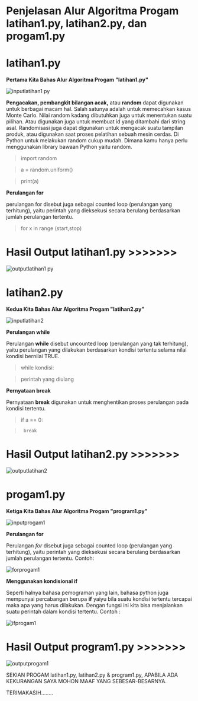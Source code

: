 # Penjelasan Alur Algoritma Progam latihan1.py, latihan2.py, dan progam1.py

# latihan1.py

**Pertama Kita Bahas Alur Algoritma Progam "latihan1.py"**

![inputlatihan1 py](https://user-images.githubusercontent.com/46512870/52991217-57f80700-343e-11e9-8aaf-573427179335.png)

**Pengacakan, pembangkit bilangan acak,** atau **random** dapat digunakan untuk berbagai macam hal. Salah satunya adalah untuk memecahkan kasus Monte Carlo. Nilai random kadang dibutuhkan juga untuk menentukan suatu pilihan. Atau digunakan juga untuk membuat id yang ditambahi dari string asal. Randomisasi juga dapat digunakan untuk mengacak suatu tampilan produk, atau digunakan saat proses pelatihan sebuah mesin cerdas. Di Python untuk melakukan random cukup mudah. Dimana kamu hanya perlu menggunakan library bawaan Python yaitu random.

> import random

> a = random.uniform()

> print(a)

**Perulangan for** 

perulangan for disebut juga sebagai counted loop (perulangan yang terhitung), yaitu perintah yang dieksekusi secara berulang berdasarkan jumlah perulangan tertentu.

> for x in range (start,stop)

# Hasil Output latihan1.py >>>>>>>

![outputlatihan1 py](https://user-images.githubusercontent.com/46512870/52993325-664a2100-3446-11e9-9494-1af290ce893e.png)

# latihan2.py

**Kedua Kita Bahas Alur Algoritma Progam "latihan2.py"**

![inputlatihan2](https://user-images.githubusercontent.com/46512870/52993808-153b2c80-3448-11e9-8e33-d3df0f8d5182.png)

**Perulangan while**

Perulangan **while** disebut uncounted loop (perulangan yang tak terhitung), yaitu perulangan yang dilakukan berdasarkan kondisi tertentu selama nilai kondisi bernilai TRUE.

> while kondisi:

> perintah yang diulang

**Pernyataan break**

Pernyataan **break** digunakan untuk menghentikan  proses perulangan pada kondisi tertentu.

> if a == 0:

>      break

# Hasil Output latihan2.py >>>>>>>

![outputlatihan2](https://user-images.githubusercontent.com/46512870/52994192-5ed84700-3449-11e9-9a77-81ed3420f760.png)

# progam1.py

**Ketiga Kita Bahas Alur Algoritma Progam "program1.py"**

![inputprogam1](https://user-images.githubusercontent.com/46512870/52994630-cc38a780-344a-11e9-86d5-135b8be7a2a3.png)

**Perulangan for**

Perulangan *for* disebut juga sebagai counted loop (perulangan yang terhitung), yaitu perintah yang dieksekusi secara berulang berdasarkan jumlah perulangan tertentu. Contoh:

![forprogam1](https://user-images.githubusercontent.com/46512870/52995667-e0ca6f00-344d-11e9-808a-8514d7eb3c07.png)

**Menggunakan kondisional if**

Seperti halnya bahasa pemograman yang lain, bahasa python juga mempunyai percabangan berupa **if** yaiyu bila suatu kondisi tertentu tercapai maka apa yang harus dilakukan. Dengan fungsi ini kita bisa menjalankan suatu perintah dalam kondisi tertentu. Contoh :

![ifprogam1](https://user-images.githubusercontent.com/46512870/52996140-33585b00-344f-11e9-8b06-1ef9a90527f7.png)

# Hasil Output program1.py >>>>>>>

![outputprogam1](https://user-images.githubusercontent.com/46512870/52996260-a06bf080-344f-11e9-8df2-a991e17c682f.png)


SEKIAN PROGAM latihan1.py, latihan2.py & program1.py, APABILA ADA KEKURANGAN SAYA MOHON MAAF YANG SEBESAR-BESARNYA.

TERIMAKASIH........

